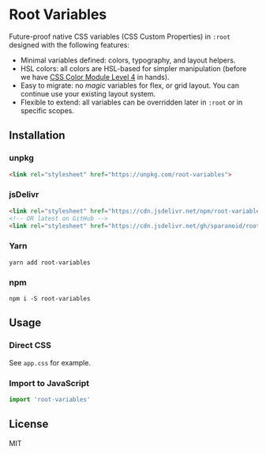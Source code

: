 # Root Variables

Future-proof native CSS variables (CSS Custom Properties) in `:root` designed with the following features:

- Minimal variables defined: colors, typography, and layout helpers.
- HSL colors: all colors are HSL-based for simpler manipulation (before we have [CSS Color Module Level 4](https://drafts.csswg.org/css-color/) in hands).
- Easy to migrate: no *magic* variables for flex, or grid layout. You can continue use your existing layout system.
- Flexible to extend: all variables can be overridden later in `:root` or in specific scopes.

## Installation

### unpkg

```html
<link rel="stylesheet" href="https://unpkg.com/root-variables">
```

### jsDelivr

```html
<link rel="stylesheet" href="https://cdn.jsdelivr.net/npm/root-variables/root-variables.css">
<!-- OR latest on GitHub -->
<link rel="stylesheet" href="https://cdn.jsdelivr.net/gh/sparanoid/root-variables/root-variables.css">
```

### Yarn

```shell
yarn add root-variables
```

### npm

```shell
npm i -S root-variables
```

## Usage

### Direct CSS

See `app.css` for example.

### Import to JavaScript

```js
import 'root-variables'
```

## License

MIT

